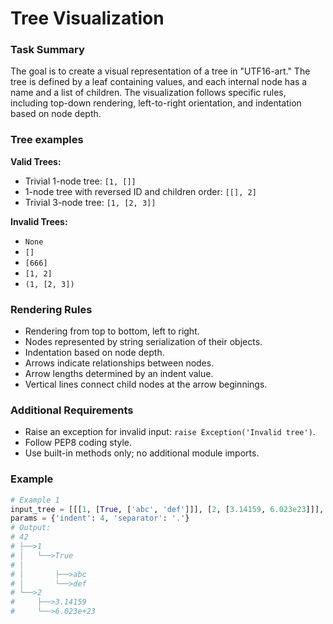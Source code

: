 # Tree Visualization


### Task Summary

The goal is to create a visual representation of a tree in "UTF16-art." The tree is defined by a leaf containing values, and each internal node has a name and a list of children. The visualization follows specific rules, including top-down rendering, left-to-right orientation, and indentation based on node depth.

### Tree examples

**Valid Trees:**
- Trivial 1-node tree: `[1, []]`
- 1-node tree with reversed ID and children order: `[[], 2]`
- Trivial 3-node tree: `[1, [2, 3]]`

**Invalid Trees:**
- `None`
- `[]`
- `[666]`
- `[1, 2]`
- `(1, [2, 3])`

### Rendering Rules

- Rendering from top to bottom, left to right.
- Nodes represented by string serialization of their objects.
- Indentation based on node depth.
- Arrows indicate relationships between nodes.
- Arrow lengths determined by an indent value.
- Vertical lines connect child nodes at the arrow beginnings.

### Additional Requirements

- Raise an exception for invalid input: `raise Exception('Invalid tree')`.
- Follow PEP8 coding style.
- Use built-in methods only; no additional module imports.

### Example

```python
# Example 1
input_tree = [[[1, [True, ['abc', 'def']]], [2, [3.14159, 6.023e23]]], 42]
params = {'indent': 4, 'separator': '.'}
# Output:
# 42
# ├──>1
# │   └──>True
# │      
# │       ├──>abc
# │       └──>def
# └──>2
#     ├──>3.14159
#     └──>6.023e+23 
